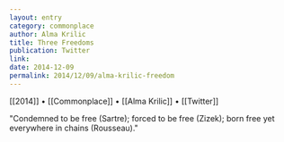 ```yaml
---
layout: entry
category: commonplace
author: Alma Krilic
title: Three Freedoms
publication: Twitter
link:
date: 2014-12-09
permalink: 2014/12/09/alma-krilic-freedom
---
```


[[2014]] • [[Commonplace]] • [[Alma Krilic]] • [[Twitter]]

"Condemned to be free (Sartre); forced to be free (Zizek); born free yet everywhere in chains (Rousseau)."
